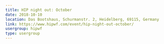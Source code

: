 ```yaml
---
title: HIP night out: October
date: 2018-10-10
location: Das Bootshaus, Schurmanstr. 2, Heidelberg, 69115, Germany
link: https://www.hipwf.com/event/hip-night-out-october/
usergroup: hipwf
type: usergroup
---
```


